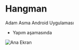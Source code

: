 # Hangman
Adam Asma Android Uygulaması

* Yapım aşamasında


![Ana Ekran](https://fatihbozik.files.wordpress.com/2015/04/main-screen3.png)

